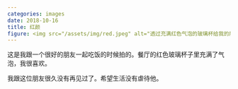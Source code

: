 ```yaml
---
categories: images
date: 2018-10-16
title: 红颜
figure: <img src="/assets/img/red.jpeg" alt="透过充满红色气泡的玻璃杯给我的朋友拍照。">
---
```

这是我跟一个很好的朋友一起吃饭的时候拍的。餐厅的红色玻璃杯子里充满了气泡，我很喜欢。

我跟这位朋友很久没有再见过了。希望生活没有虐待他。